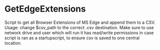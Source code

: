 # GetEdgeExtensions
Script to get all Browser Extensions of MS Edge and append them to a CSV.
Usage: change $csv_path to the correct .csv destination. Make sure to use network drive and user which will run it has read/write permissions in case script is ran as a startupscript, to ensure csv is saved to one central location.
